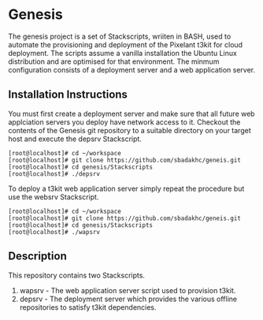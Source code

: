 Genesis 
=======
The genesis project is a set of Stackscripts, wriiten in BASH, used to automate the provisioning and deployment of the Pixelant t3kit for cloud deployment.  The scripts assume a vanilla installation the Ubuntu Linux distribution and are optimised for that environment.  The minmum configuration consists of a deployment server and a web application server. 


Installation Instructions
------------------------

You must first create a deployment server and make sure that all future web applciation servers you deploy have network access to it.  Checkout the contents of the Genesis git repository to a suitable directory on your target host and execute the depsrv Stackscript.
```
[root@localhost]# cd ~/workspace
[root@localhost]# git clone https://github.com/sbadakhc/geneis.git
[root@localhost]# cd genesis/Stackscripts
[root@localhost]# ./depsrv
```

To deploy a t3kit web application server simply repeat the procedure but use the websrv Stackscript.
```
[root@localhost]# cd ~/workspace
[root@localhost]# git clone https://github.com/sbadakhc/geneis.git
[root@localhost]# cd genesis/Stackscripts
[root@localhost]# ./wapsrv
```

Description
-----------

This repository contains two Stackscripts.  

1. wapsrv - The web application server script used to provision t3kit.
2. depsrv - The deployment server which provides the various offline repositories to satisfy t3kit dependencies.
